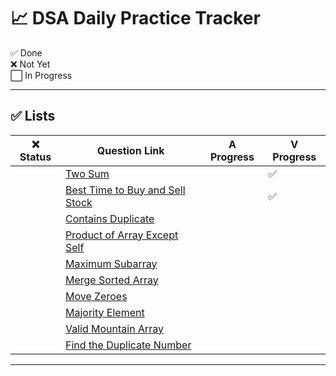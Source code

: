 # 📈 DSA Daily Practice Tracker

✅ Done  
❌ Not Yet  
⬜ In Progress

---

## ✅ Lists

|❌ Status | Question Link                                                                                   |      A Progress   |      V Progress        |
|-----------|------------------------------------------------------------------------------------------------|-------------------|------------------------|
|           | [Two Sum](https://leetcode.com/problems/two-sum/)                                              |                   |           ✅           |
|           | [Best Time to Buy and Sell Stock](https://leetcode.com/problems/best-time-to-buy-and-sell-stock/)|                 |           ✅           |
|           | [Contains Duplicate](https://leetcode.com/problems/contains-duplicate/)                        |                   |                        |
|           | [Product of Array Except Self](https://leetcode.com/problems/product-of-array-except-self/)    |                   |                        |
|           | [Maximum Subarray](https://leetcode.com/problems/maximum-subarray/)                            |                   |                        |
|           | [Merge Sorted Array](https://leetcode.com/problems/merge-sorted-array/)                        |                   |                        |
|           | [Move Zeroes](https://leetcode.com/problems/move-zeroes/)                                      |                   |                        |
|           | [Majority Element](https://leetcode.com/problems/majority-element/)                            |                   |                        |
|           | [Valid Mountain Array](https://leetcode.com/problems/valid-mountain-array/)                    |                   |                        |
|           | [Find the Duplicate Number](https://leetcode.com/problems/find-the-duplicate-number/)          |                   |                        |

---
